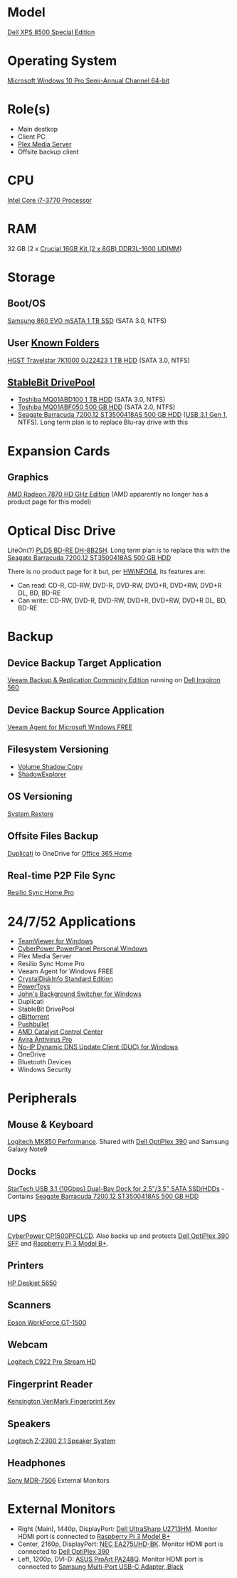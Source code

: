 # Model

[Dell XPS 8500 Special Edition](https://www.dell.com/support/home/us/en/19/product-support/product/xps-8500/docs)

# Operating System

[Microsoft Windows 10 Pro Semi-Annual Channel 64-bit](https://docs.microsoft.com/en-us/windows/deployment/update/waas-overview#semi-annual-channel)

# Role(s)

* Main destkop
* Client PC
* [Plex Media Server](https://www.plex.tv/media-server-downloads/)
* Offsite backup client

# CPU

[Intel Core i7-3770 Processor](https://ark.intel.com/content/www/us/en/ark/products/65719/intel-core-i7-3770-processor-8m-cache-up-to-3-90-ghz.html)

# RAM

32 GB (2 x [Crucial 16GB Kit (2 x 8GB) DDR3L-1600 UDIMM](https://www.crucial.com/usa/en/ct2k102464bd160b))

# Storage

## Boot/OS

[Samsung 860 EVO mSATA 1 TB SSD](https://www.samsung.com/us/computing/memory-storage/solid-state-drives/ssd-860-evo-msata-1tb-mz-m6e1t0bw/) (SATA 3.0, NTFS)

## User [Known Folders](https://docs.microsoft.com/en-us/windows/win32/shell/known-folders)

[HGST Travelstar 7K1000 0J22423 1 TB HDD](https://documents.westerndigital.com/content/dam/doc-library/en_us/assets/public/western-digital/product/hgst/travelstar-7k-series/data-sheet-travelstar-7k1000.pdf) (SATA 3.0, NTFS)

## [StableBit DrivePool](https://stablebit.com/DrivePool)

* [Toshiba MQ01ABD100 1 TB HDD](https://toshiba.semicon-storage.com/content/dam/toshiba-ss/asia-pacific/docs/product/storage/product-manual/cHDD-MQ01ABDxxx-Product-Overview.pdf) (SATA 3.0, NTFS)
* [Toshiba MQ01ABF050 500 GB HDD](https://toshiba.semicon-storage.com/content/dam/toshiba-ss/asia-pacific/docs/product/storage/product-manual/cHDD-MQ01ABFxxx-Product-Overview.pdf) (SATA 2.0, NTFS)
* [Seagate Barracuda 7200.12 ST3500418AS 500 GB HDD](https://www.seagate.com/staticfiles/support/disc/manuals/desktop/Barracuda%207200.12/100529369b.pdf) ([USB 3.1 Gen 1](https://github.com/jdrch/Hardware/blob/master/Dell%20XPS%208500%20Special%20Edition.md#docks), NTFS). Long term plan is to replace Blu-ray drive with this

# Expansion Cards

## Graphics

[AMD Radeon 7870 HD GHz Edition](https://www.techpowerup.com/gpu-specs/radeon-hd-7870-ghz-edition.c339) (AMD apparently no longer has a product page for this model)

# Optical Disc Drive

LiteOn(?) [PLDS BD-RE DH-8B2SH](https://www.dell.com/support/home/us/en/04/drivers/driversdetails?driverid=wjcwm). Long term plan is to replace this with the [Seagate Barracuda 7200.12 ST3500418AS 500 GB HDD](https://github.com/jdrch/HardwareDetails/blob/master/Dell_XPS_8500_Special_Edition.md#stablebit-drivepool)

There is no product page for it but, per [HWiNFO64](https://www.hwinfo.com/), its features are:

* Can read: CD-R, CD-RW, DVD-R, DVD-RW, DVD+R, DVD+RW, DVD+R DL, BD, BD-RE
* Can write: CD-RW, DVD-R, DVD-RW, DVD+R, DVD+RW, DVD+R DL, BD, BD-RE

# Backup

## Device Backup Target Application

[Veeam Backup & Replication Community Edition](https://www.veeam.com/virtual-machine-backup-solution-free.html) running on [Dell Inspiron 560](https://github.com/jdrch/Hardware/blob/master/Dell%20Inspiron%20560.md)

## Device Backup Source Application

[Veeam Agent for Microsoft Windows FREE](https://www.veeam.com/windows-endpoint-server-backup-free.html)

## Filesystem Versioning

* [Volume Shadow Copy](https://docs.microsoft.com/en-us/windows/win32/vss/volume-shadow-copy-service-overview)
* [ShadowExplorer](https://www.shadowexplorer.com/)

## OS Versioning

[System Restore](https://docs.microsoft.com/en-us/windows/win32/sr/system-restore-reference)

## Offsite Files Backup

[Duplicati](https://www.duplicati.com/) to OneDrive for [Office 365 Home](https://www.microsoft.com/en-us/p/office-365-home/cfq7ttc0k5dm)

## Real-time P2P File Sync

[Resilio Sync Home Pro](https://www.resilio.com/individuals/)

# 24/7/52 Applications

* [TeamViewer for Windows](https://www.teamviewer.com/en-us/download/windows/)
* [CyberPower PowerPanel Personal Windows](https://www.cyberpowersystems.com/product/software/powerpanel-personal-windows/)
* Plex Media Server
* Resilio Sync Home Pro
* Veeam Agent for Windows FREE
* [CrystalDiskInfo Standard Edition](https://crystalmark.info/en/software/crystaldiskinfo/)
* [PowerToys](https://github.com/microsoft/PowerToys)
* [John's Background Switcher for Windows](https://johnsad.ventures/software/backgroundswitcher/)
* Duplicati
* StableBit DrivePool
* [qBittorrent](https://www.qbittorrent.org)
* [Pushbullet](https://www.pushbullet.com/)
* [AMD Catalyst Control Center](https://www.amd.com/en/support/graphics/amd-radeon-hd/amd-radeon-hd-7000-series/amd-radeon-hd-7870-ghz-edition)
* [Avira Antivirus Pro](https://www.avira.com/en/antivirus-pro)
* [No-IP Dynamic DNS Update Client (DUC) for Windows](https://www.noip.com/download?page=win)
* OneDrive
* Bluetooth Devices
* Windows Security

# Peripherals

## Mouse & Keyboard

[Logitech MK850 Performance](https://www.logitech.com/en-us/product/mk850-wireless-keyboard-mouse-combo). Shared with [Dell OptiPlex 390](https://github.com/jdrch/Hardware/blob/master/Dell%20OptiPlex%20390-1%20SFF.md) and Samsung Galaxy Note9

## Docks

[StarTech USB 3.1 (10Gbps) Dual-Bay Dock for 2.5"/3.5" SATA SSD/HDDs](https://www.startech.com/HDD/Docking/2-bay-usb-3-1-gen-2-sata-dock~SDOCK2U313) - Contains [Seagate Barracuda 7200.12 ST3500418AS 500 GB HDD](https://github.com/jdrch/Hardware/blob/master/Dell%20XPS%208500%20Special%20Edition.md#stablebit-drivepool)

## UPS

[CyberPower CP1500PFCLCD](https://www.cyberpowersystems.com/product/ups/cp1500pfclcd/). Also backs up and protects [Dell OptiPlex 390 SFF](https://github.com/jdrch/Hardware/blob/master/Dell%20OptiPlex%20390-1%20SFF.md#ups) and [Raspberry Pi 3 Model B+](https://github.com/jdrch/Hardware/blob/master/Raspberry%20Pi%203%20Model%20B%2B.md#ups).

## Printers

[HP Deskjet 5650](https://support.hp.com/us-en/product/hp-deskjet-5650-printer-series/304441)

## Scanners

[Epson WorkForce GT-1500](https://epson.com/Support/Scanners/WorkForce-Series/Epson-WorkForce-GT-1500/s/SPT_B11B190011)

## Webcam

[Logitech C922 Pro Stream HD](https://www.logitech.com/en-us/product/c922-pro-stream-webcam)

## Fingerprint Reader

[Kensington VeriMark Fingerprint Key](https://www.kensington.com/p/products/security/biometric/verimark-fingerprint-key-fido-u2f-for-universal-2nd-factor-authentication-windows-hello/)

## Speakers

[Logitech Z-2300 2.1 Speaker System](https://support.logi.com/hc/en-us/articles/360024328433)

## Headphones

[Sony MDR-7506](https://pro.sony/ue_US/products/headphones/mdr-7506)
External Monitors

# External Monitors

* Right (Main), 1440p, DisplayPort: [Dell UltraSharp U2713HM](https://www.dell.com/support/home/us/en/04/product-support/product/dell-u2713hm/docs). Monitor HDMI port is connected to [Raspberry Pi 3 Model B+](https://github.com/jdrch/Hardware/blob/master/Raspberry%20Pi%203%20Model%20B%2B.md#external-monitors)
* Center, 2160p, DisplayPort: [NEC EA275UHD-BK](https://www.necdisplay.com/p/ea275uhd-bk). Monitor HDMI port is connected to [Dell OptiPlex 390](https://github.com/jdrch/Hardware/blob/master/Dell%20OptiPlex%20390-1%20SFF.md#external-monitors)
* Left, 1200p, DVI-D: [ASUS ProArt PA248Q](https://www.asus.com/us/Monitors/ProArt-PA248Q). Monitor HDMI port is connected to [Samsung Multi-Port USB-C Adapter, Black](https://github.com/jdrch/Hardware/blob/master/Samsung%20Galaxy%20Note9.md#usb-c-adapter)
